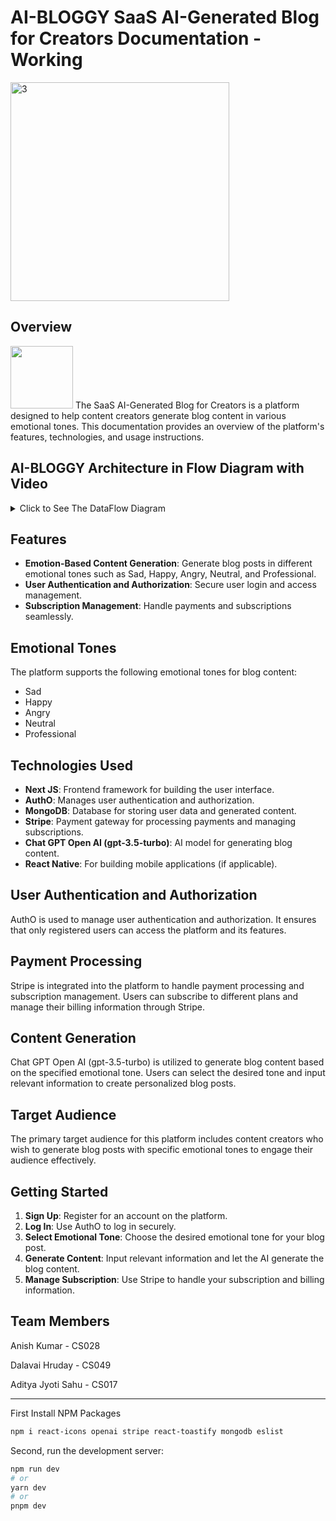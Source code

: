 # AI-BLOGGY SaaS AI-Generated Blog for Creators Documentation - Working
<img src='https://i.pinimg.com/originals/4c/de/04/4cde040d605bc7d872a6c1f6995e7ead.jpg' border='0' alt='3'  height="350"/>

## Overview
<img src="https://i.ibb.co/QfMqMr3/a.png" width=100px height=100px>
The SaaS AI-Generated Blog for Creators is a platform designed to help content creators generate blog content in various emotional tones. This documentation provides an overview of the platform's features, technologies, and usage instructions.


## AI-BLOGGY Architecture in Flow Diagram with Video
<details>
  <summary>Click to See The DataFlow Diagram</summary>
  
  [![Watch the video](https://i.ibb.co/X44Cd27/roadmap.png)](https://www.youtube.com/watch?v=3Lk3NBXSrHA)

  The Above is the Dataflow Diagram of AI Bloggy
</details>

## Features
- **Emotion-Based Content Generation**: Generate blog posts in different emotional tones such as Sad, Happy, Angry, Neutral, and Professional.
- **User Authentication and Authorization**: Secure user login and access management.
- **Subscription Management**: Handle payments and subscriptions seamlessly.
## Emotional Tones
The platform supports the following emotional tones for blog content:

- Sad
- Happy
- Angry
- Neutral
- Professional
## Technologies Used
- **Next JS**: Frontend framework for building the user interface.
- **AuthO**: Manages user authentication and authorization.
- **MongoDB**: Database for storing user data and generated content.
- **Stripe**: Payment gateway for processing payments and managing subscriptions.
- **Chat GPT Open AI (gpt-3.5-turbo)**: AI model for generating blog content.
- **React Native**: For building mobile applications (if applicable).
## User Authentication and Authorization
AuthO is used to manage user authentication and authorization. It ensures that only registered users can access the platform and its features.

## Payment Processing
Stripe is integrated into the platform to handle payment processing and subscription management. Users can subscribe to different plans and manage their billing information through Stripe.

## Content Generation
Chat GPT Open AI (gpt-3.5-turbo) is utilized to generate blog content based on the specified emotional tone. Users can select the desired tone and input relevant information to create personalized blog posts.

## Target Audience
The primary target audience for this platform includes content creators who wish to generate blog posts with specific emotional tones to engage their audience effectively.

## Getting Started
1. **Sign Up**: Register for an account on the platform.
2. **Log In**: Use AuthO to log in securely.
3. **Select Emotional Tone**: Choose the desired emotional tone for your blog post.
4. **Generate Content**: Input relevant information and let the AI generate the blog content.
5. **Manage Subscription**: Use Stripe to handle your subscription and billing information.




## Team Members
Anish Kumar - CS028

Dalavai Hruday - CS049

Aditya Jyoti Sahu - CS017

---
First Install NPM Packages
```bash
npm i react-icons openai stripe react-toastify mongodb eslist
```


Second, run the development server:

```bash
npm run dev
# or
yarn dev
# or
pnpm dev
```
